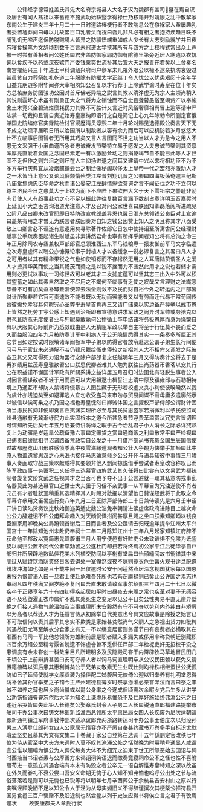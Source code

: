 <!-- { "loadSidebar": true } -->
　　公讳经字德常姓盖氏其先大名府宗城县人大名于汉为魏郡有盖司墓在焉自汉及唐世有闻人髙祖以来蓄德不施武功始繇毉学得禄仕乃移籍开封靖康之乱中散挈家东南公生于建炎三年十月二十一日时道路榛梗行者不敢喘息公在襁褓家人軰屡趣乳者委置墟莽间曰毋以儿故累百口乳者负而祝曰吾儿非凡必有相之者抱持疾趋日昳不哺乳饥无啼声迄保防脱贼境人皆异之防頴悟端重如成人少长有大志刻励就学并日夜忘寝食操笔为文辞顷刻数千百言未冠逰太学挟其所有与四方之士校程式常出众上声振一时尝有善相者问公姓氏曰君非盖防御家耶防御有隂德里第旁近居人寒遗以衣饥饲以食疾予以药或深夜欵门戸委钱粟奕世流祉其后宜大天之报善在君矣以上舍奏名南宫擢绍兴三十年进士甲科调绍兴府司户叅军未几罹外艰公以禄不逮亲执防哀毁过甚虽贫自力葬祭如礼乾道二年服除有防擢太学正继丁令人忧公以忧患艰闵十余年学日益充朋逰多附华闻弥大宰相夙知公召复以才行荐于上除武学谕时寿皇在位十年矣方总核庶务防图骏功公因对首斥佛老异端之説言其教以清浄虚无为宗人主崇尚稍入其说则蠧坏心术虽有刚勇正大之气将为之销蚀而不自觉且聋瞽愚俗至竭赀产以奉施舍土木竞兴金碧流烂糜耗民力其弊不可胜计又言近时风俗奢靡相尚冒上逾等请申严法禁一切裁抑且请自贵近始寿皇嘉纳即诏行之自是简记上心九年除勅令所删定官俄兼国史院编修官实録院检讨官浸歴清贯淳煕二年十月轮对赐见选德殿公奏言天下无不成之功须平居暇日所以治国所以制敌者从容有余力而后可以应机防若岁月悠悠大计不立临事后图智者无所用其巧矣又言人言图囘不世之功当以人才为急今之用人不患无文采强干小亷曲谨所急者忠诚奋发节槩特立易于感发之人夫忠诚节槩则其资禀浑厚亮直爱君爱国之念固已素定一有以激励耸动之则捐躯竭节自不能已此等人才世固不乏但作之则兴沮之则坏在人主抑扬进退之间耳又建请中兴以来将相功臣不为不多方举行庆典宜从凌烟麒麟云台之制绘像秘阁以侈太上皇帝一代之宏烈亦激劝人才之一术皆当上意公又论风俗颓惰殆类江左昔刘翔讥晋之公卿曰四海板荡奄逾三纪斯乃庙堂焦虑忠臣毕命之秋而诸公晏安江左肆情纵欲謇谔之言不闻征伐之功不立何以尊主济民今日之患莫大于上欲为而下不应陛下果欲伸大义于天下雪祖宗之讐耻非励志节使人人有趋事赴功之心不足以振此弊往复数百言漏下数刻占奏详明玉音嘉奨时上延见小大之臣咨询治道尤注意人才及召对问公家世喜曰朕固知卿磊落阅所进疏见公阶八品曰卿未改官耶即日特防改宣教郎盖异恩也翼日淮东总领钱公良臣对上宣谕曰盖某有用之才曽无为朕言者朕因奏对自知之钱公因赞上知人之明且称其才八靣受敌上曰卿言必不诬遂有意逺用矣寻除著作佐郎它日忽中使持诏至所寓舎问公经理财赋事公手疏奏臣起诸生财赋虽非素讲然君命也寜有所择乎闻者知公将有总饷之命三年正月除司农寺丞兼权戸部郎官总领淮西江东军马钱粮専一报发御前军马文字临遣之次寿皇虚怀以聴公亦慷慨论事于封植人才以备缓急一说必谆复言之其畧曰凡人才之可用者以其有精华果锐之气也如使销铄而不存枵然无用之人耳唐陆贽谓圣人之爱人才摭其华英而使之当其畅茂而奬之是以锐不挫而力不匮然此用才之说也若储才需用则必更试以事功一习练世故可以老其才二发摅底蕴可以坚其志三出入中外可以积其望蓄之如此其素自然取之不尽用之不竭何至临事有乏使之叹哉又言理财之法纎悉毕备不可有加矣盍补罅葺漏使弊去法全则敛不及民而财自裕今外之转运内之戸部皆财计所聚非若它官可责速效不能者既以无功而罢能者又以有劳而迁代易不常苟同传舍彼媮免幸容耳何暇究心革弊乎寿皇首肯再三又请广储粟以实边备严荐举以戒市恩上皆然之抚劳丁寜公感上知遇到治所即布宣德意讲求军政之阙异时军帅或务掊克以供苞苴防燕无度使者业与狎昵莫敢孰何公拊循士卒申结诸将务极恩厚而身为绳榘自有以厌服其心眎前所为悉敛戢由是人无猜阻军政以举自主将至于行伍莫不畏而爱之久而益服洎四年九月被防奏计军中利病人于公无隐情悉得其实一一条奏多所厘正其它节目如定按试时限填诸军阙额军中子弟以防得官者放令赴选公谓子弟生长行间便习弓马于官业未必通解不若仍肄尺籍给衙吏俸较之新招刺人大不相侔又调发之际彼各卫其父兄可得死力诏为罢行之除户部郎复之任越明年三月又得防奏计公将去于是再岁绩用兹茂寿皇雅欲留公曰朕思代卿者难其人勉为朕往出尚药器币香茗以宠其行公在职益谨不懈国计军政有所闗系讲之益详居五月召归时边圉北有轻脱生事者公入对因言善谋敌者不轻于用而后可以大用祖逖击楫誓江志清中原及镇雍邱与石勒相持境上乃通互市却防人禁诸将侵暴古人图胜藏于无形若校虚文贪小利使彼暌暌然以我为虞计亦浅迫矣至如避罪逃人宜勿收受盗马来市勿与贸易间谍不宻毋庸多遣廓然示以诚信以俟可乗之机乃国之福也寿皇怃然曰卿诚体国之言擢权戸部侍郎公谓财计固所当虑民贫抑非便即奏言丘夷渊实理所必至与其民贫思盗寜若捐微利以予民使监司州县通融有无冀渐纾民力此实固根本之道今所甚急者节浮费革滥赏汰冗吏言皆切理可谓知所先后矣七年五月诏兼侍讲防绎之暇于古今治乱君子小人消长之际必详究熟复上为动寤是岁适旱公疏备豫六事曰定赈贷之赏曰通商贩之利曰散常平曰严检视曰已逋责曰缓赋租寻诏诸路备荒政实自公发之十一月借戸部尚书充贺金国生辰国信使过故都歴览山川形胜感愤黍离中夜雪涕縁道观者知公壮人争覩为快举手加额曰此中原人物盖遗黎思汉之心未泯也接伴马惠廸意倾乡公公开怀与语具知彼中事情三月竣事入奏画取守战三策以献咸得其要领非他人剽闻掠説借手尝试者寿皇改容称叹已而陈军政四事一务蓄积二乆任将三选幕官四旌武艺其久任将曰比甞有以文易武为都统制者旋复文阶文武之任视其才之当否可也予夺不出于公言避就一聴其私意防戎事乱名器莫此为甚选幕官曰近世士大夫狃于习俗不亲武事一从军幕目为冗浊遂使不肖者充员有才者耻就冝稍重其选精择其人时赐对敭擢以清望他日賛谋经武将于此取之今军幕许叅用文臣畧施行矣八年九月二日正除戸部侍郎二十日兼侍读先是六月壬申诏开讲日读陆贽奏议比秋始御迩英适史魏公浩免奉朝请进读虚席政府进除目上越次命公公力辞避诏不许公甫拜命趣入对天顔恱怿拊问甚厚且赐之坐曰朕素知卿廼以钱良臣婣家用卿晩矣公局蹐顿首谢后二日而言者及公公亟请去归既逾年提举江州太平兴国宫十一年除知池州未赴仍奉祠十二年二月除知江州十三年八月起家知镇江府辞不获命勉至郡政以寛简惠先鳏嫠甫三月人用宁便邑有奸賍吏公未致诘惧不免隂为诋訾旋以祠归公置不问代公者卒劾罢之公遂杜门却扫若将终焉初公家平江后徙华亭自戸部归并所居辟地数畆佳花美木列植交防间以亭榭有堂扁曰怡顔繙阅故书徜徉其中亲朋过从赋诗饮酒防笑终日客去退处一室翛然或夜不寐则揽衣危坐篝火观书逹旦脱遗纷埃冲澹如也如是且十载中间一出仅逾时公安于闲适然燕居深念视国犹家每以国恩未报为恨甞语人曰一旦君上使赴危难吾死所也若苟窃廪禄则已矣此公许国之素志也奉祠凡四年秩满又阅岁絶不复问曰吾直未敢请致军事尔绍熙三年四月二十七日以微疾卒于正寝享年六十有四初得疾起居如平时曰昼夜去来理之常也疾革对妻子无慼容语不及私盥濯正衣巾属纩不乱其处死生之变足以见公平日矣公性夷易平直无崖异壁絶之行接人遇物气貌温如及当事或理所未安毅然有守不可夺以势利内外纯白非矫厉以为髙者以荐逹人才为任甞言侍从初除举自代美意也今具文应故事是除授之始言已不可取信何以责其后乎其忠实不欺类是家始甚贫然尚气义赒人之急视出货力如秕稗其遇故旧尤笃至解衣分食家之有无一不以缀意居官则务谨节曰有妄费者必横取其在淮西有马司一军比他总领所为雄剧前居是职者赋入多漏失或侈用率称贷朝廷别藏积四百余万缗公至精考覈省餽遗不饰虚誉曽不乏供任戸部二年检柅吏奸无招权干没之患调度有余未甞创一科敛条目凡所建明多及民隐殿司甞干内降辟牧马草地冒民田几千顷公于上前辩折甚苦曰安可夺养人者以饲马词直理明卒从公议民田赖以获免又请置籍植碑以弭后患其惠利博矣公于兄弟友敬素无生业既仕则均禄秩相继蚤世公抚孤防如已子延师使就学女厚赀装为择佳配二姊嫠居无依倚公迎以归奉养有礼明堂恩得防补舍其孙官季弟之子钧今主严州建德县簿岁时祭享涤濯必亲甞涕泣而言曰祭之丰诚不如养之薄也居乡尚齿曩或以爵公身率之今遂成俗顷需次余暇乡党后生多从讲学公劝饬指诲亹亹忘倦后大半为知名士谦虚乐易惟恐不及仁厚好施始终弗渝公死之日逺近吊哭皆曰失此钜人长德矣公娶章氏封令人子男二人长曰锐通直郎福建路提举市舶司干办公事次曰铸文林郎新监淮西总领所太平惠民局女四人长疾废为尼次适朝请郎新通判镇江军府事钱仲彪次适承议郎充两浙路转运司干办公事王伯度次以归泾孙男三人溥登仕郎孙女四人公家居无惰容亦不严厉自奉甚约藏书万巻多手自标识尤耽班孟坚史且慕其为文有文集二十巻藏于家公自登第在选调十五年繇删定官改秩七年位为侍从官至中大夫方未遇时人莫不叹其淹滞公处之恬然晚为时用稍号通显人咸谓宜公惟以超轕为惧公为人倜傥每务大体不为细冗之迫束于世无所怨恶始去国诏与祠时西掖当书诏者素与公厚善方来谒诩诩笑语退而缴奏竟寝祠命公不之怪也性不喜附丽苟进一意孤立其遇合端有本末有防毁之者公卒无一语自解惟寿皇特知之深以故虽在外久而眷礼不衰公尝曰吾安义命期无愧于心人知不知弗恤也呜呼公出处之节与流俗落落若是则可以无愧也已锐等将以明年七月辛酉葬公于余杭县吉安村山之原以行实嘱泾顾晚陋不足以知公令人于泾为从母实婣旧义不得辞谨撰次其梗槩公祥符县开国男食邑三百户褒赠不及沿近制也然尝登从列于史法应得书将俟立言之君子有攷焉谨状
　　故安康郡夫人章氏行状
